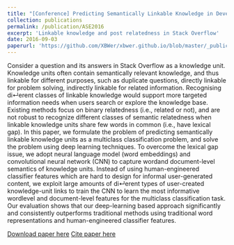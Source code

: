 ```yaml
---
title: "[Conference] Predicting Semantically Linkable Knowledge in Developer Online Forums via Convolutional Neural Network"
collection: publications
permalink: /publication/ASE2016
excerpt: 'Linkable knowledge and post relatedness in Stack Overflow'
date: 2016-09-03
paperurl: 'https://github.com/XBWer/xbwer.github.io/blob/master/_publications/ASE2016.pdf'
---
```

Consider a question and its answers in Stack Overflow as a knowledge unit. Knowledge units often contain semantically relevant knowledge, and thus linkable for different purposes, such as duplicate questions, directly linkable for problem solving, indirectly linkable for related information. Recognising di↵erent classes of linkable knowledge would support more targeted information needs when users search or explore the knowledge base. Existing methods focus on binary relatedness (i.e., related or not), and are not robust to recognize different classes of semantic relatedness when linkable knowledge units share few words in common (i.e., have lexical gap). In this paper, we formulate the problem of predicting semantically linkable knowledge units as a multiclass classification problem, and solve the problem using deep learning techniques. To overcome the lexical gap issue, we adopt neural language model (word embeddings) and convolutional neural network (CNN) to capture wordand document-level semantics of knowledge units. Instead of using human-engineered classifier features which are hard to design for informal user-generated content, we exploit large amounts of di↵erent types of user-created knowledge-unit links to train the CNN to learn the most informative wordlevel and document-level features for the multiclass classification task. Our evaluation shows that our deep-learning based approach significantly and consistently outperforms traditional methods using traditional word representations and human-engineered classifier features.

[Download paper here](https://github.com/XBWer/xbwer.github.io/blob/master/_publications/ASE2016.pdf)
[Cite paper here](https://github.com/XBWer/xbwer.github.io/blob/master/_publications/ASE2016_bib.html)